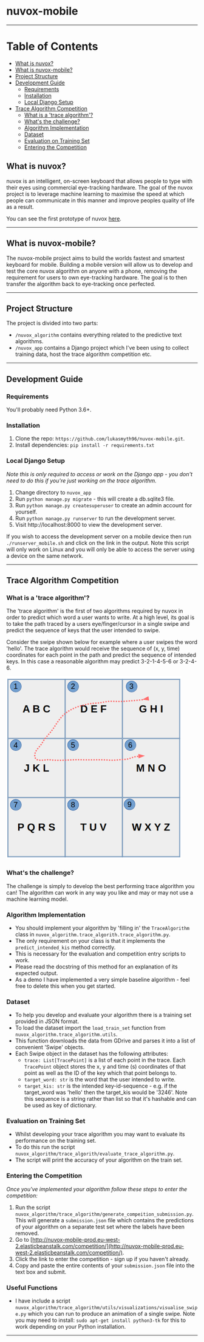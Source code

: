 # nuvox-mobile
***

Table of Contents
=================


  * [What is nuvox?](#what-is-nuvox)
  * [What is nuvox-mobile?](#what-is-nuvox-mobile)
  * [Project Structure](#project-structure)
  * [Development Guide](#development-guide)
     * [Requirements](#requirements)
     * [Installation](#installation)
     * [Local Django Setup](#local-django-setup)
  * [Trace Algorithm Competition](#trace-algorithm-competition)
     * [What is a 'trace algorithm'?](#what-is-a-trace-algorithm)
     * [What's the challenge?](#whats-the-challenge)
     * [Algorithm Implementation](#algorithm-implementation)
     * [Dataset](#dataset)
     * [Evaluation on Training Set](#evaluation-on-training-set)
     * [Entering the Competition](#entering-the-competition)


## What is nuvox?

nuvox is an intelligent, on-screen keyboard that allows people to type with their
eyes using commercial eye-tracking hardware. The goal of the nuvox project is to 
leverage machine learning to maximise the speed at which people can communicate
in this manner and improve peoples quality of life as a result.

You can see the first prototype of nuvox [here](https://github.com/lukasmyth96/nuvox).

***
## What is nuvox-mobile?

The nuvox-mobile project aims to build the worlds fastest and smartest keyboard for mobile.
Building a mobile version will allow us to develop and test the core nuvox algorithm on anyone with
a phone, removing the requirement for users to own eye-tracking hardware. The goal is to then transfer
the algorithm back to eye-tracking once perfected.

***

## Project Structure
The project is divided into two parts:
- `/nuvox_algorithm` contains everything related to the predictive text algorithms.
- `/nuvox_app` contains a Django project which I've been using to collect training data, host the
trace algorithm competition etc.

***

## Development Guide

### Requirements
You'll probably need Python 3.6+.

### Installation
1. Clone the repo: `https://github.com/lukasmyth96/nuvox-mobile.git`.
2. Install dependencies: `pip install -r requirements.txt`

### Local Django Setup
_Note this is only required to access or work on the Django app - you don't need
to do this if you're just working on the trace algorithm._
1. Change directory to `nuvox_app`
2. Run `python manage.py migrate` - this will create a db.sqlite3 file.
3. Run `python manage.py createsuperuser` to create an admin account for yourself.
4. Run `python manage.py runserver` to run the development server.
5. Visit http://localhost:8000 to view the development server.

If you wish to access the development server on a mobile device then run `./runserver_mobile.sh`
and click on the link in the output. Note this script will only work on Linux and you will only
be able to access the server using a device on the same network.

***
## Trace Algorithm Competition


### What is a 'trace algorithm'?
The 'trace algorithm' is the first of two algorithms required by nuvox
in order to predict which word a user wants to write. At a high level, its goal is to
take the path traced by a users eye/finger/cursor in a single swipe and predict the sequence of keys that the user
intended to swipe.

Consider the swipe shown below for example where a user swipes the word 'hello'. The trace algorithm would receive the sequence of (x, y, time) coordinates
for each point in the path and predict the sequence of intended keys. In this case a reasonable algorithm may predict 3-2-1-4-5-6 or
3-2-4-6.

![Alt text](readme_assets/example_swipe.png?raw=true "Example swipe for the word 'hello'.")

### What's the challenge?
The challenge is simply to develop the best performing trace algorithm you can! The algorithm can
work in any way you like and may or may not use a machine learning model.

### Algorithm Implementation
- You should implement your algorithm by 'filling in' the `TraceAlgorithm` class in `nuvox_algorithm.trace_algorith.trace_algorithm.py`.
- The only requirement on your class is that it implements the `predict_intended_kis` method correctly.
- This is necessary for the evaluation and competition entry scripts to work. 
- Please read the docstring of this method for an explanation of its expected output.
- As a demo I have implemented a very simple baseline algorithm - feel free to delete this when you get started.


### Dataset
- To help you develop and evaluate your algorithm there is a training set provided in JSON format.
- To load the dataset import the `load_train_set` function from `nuvox_algorithm.trace_algorithm.utils`.
- This function downloads the data from GDrive and parses it into a list of convenient 'Swipe' objects.
- Each Swipe object in the dataset has the following attributes:
   - `trace: List[TracePoint]` is a list of each point in the trace. Each `TracePoint` object stores
   the x, y and time (s) coordinates of that point as well as the ID of the key which that point belongs to.
   - `target_word: str` is the word that the user intended to write.
   - `target_kis: str` is the intended key-id-sequence - e.g. if the target_word was 'hello' then the target_kis would
   be '3246'. Note this sequence is a string rather than list so that it's hashable and can be used as key of dictionary.
     

### Evaluation on Training Set
- Whilst developing your trace algorithm you may want to evaluate its performance on the training set.
- To do this run the script `nuvox_algorithm/trace_algorith/evaluate_trace_algorithm.py`.
- The script will print the accuracy of your algorithm on the train set.


### Entering the Competition
_Once you've implemented your algorithm follow these steps to enter the competition:_
1. Run the script `nuvox_algorithm/trace_algorithm/generate_compeition_submission.py`.
This will generate a `submission.json` file which contains the predictions of your algorithm
   on a separate test set where the labels have been removed.
2. Go to [http://nuvox-mobile-prod.eu-west-2.elasticbeanstalk.com/competition/](http://nuvox-mobile-prod.eu-west-2.elasticbeanstalk.com/competition/).
3. Click the link to enter the competition - sign up if you haven't already.
4. Copy and paste the entire contents of your `submission.json` file into the text box and submit.

### Useful Functions
- I have include a script `nuvox_algorithm/trace_algorithm/utils/visualizations/visualise_swipe.py` which
you can run to produce an animation of a single swipe. Note you may need to install: `sudo apt-get install python3-tk` for
this to work depending on your Python installation.  


***